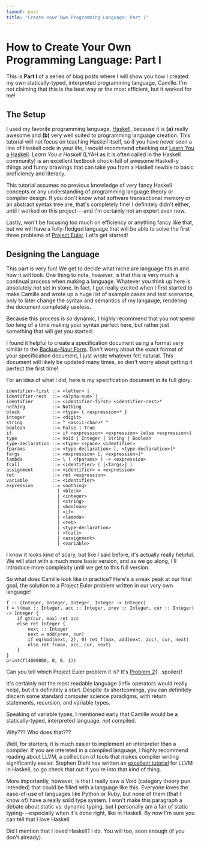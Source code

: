 ```yaml
---
layout: post
title: "Create Your Own Programming Language: Part 1"
---
```


# How to Create Your Own Programming Language: Part I

This is **Part I** of a series of blog posts where I will show you how I created
my own statically-typed, interpreted programming language, Camille. I'm not
claiming that this is the best way or the most efficient, but it worked for me!

## The Setup

I used my favorite programming language, [Haskell][haskell], because it is
**(a)** really awesome and **(b)** very well suited to programming language
creation. This tutorial will not focus on teaching Haskell itself, so if you
have never seen a line of Haskell code in your life, I would recommend checking
out [Learn You a Haskell][lyah]. *Learn You a Haskell* (LYAH as it is often
called in the Haskell community) is an excellent textbook chock-full of awesome
Haskell-y things and funny drawings that can take you from a Haskell newbie to
basic proficiency and literacy.

This tutorial assumes no previous knowledge of very fancy Haskell concepts or
any understanding of programming language theory or compiler design. If you
don't know what software transactional memory or an abstract syntax tree are,
that's completely fine! I definitely didn't either, until I worked on this
project---and I'm certainly not an expert even now.

Lastly, won't be focusing too much on efficiency or anything fancy like that, but we will have a fully-fledged
language that will be able to solve the first three problems of [Project
Euler][project-euler]. Let's get started!

## Designing the Language

This part is very fun! We get to decide what niche are language fits in and how
it will look. One thing to note, however, is that this is very much a continual
process when making a language. Whatever you think up here is absolutely *not*
set in stone. In fact, I got really excited when I first started to make
Camille and wrote up a huge list of example cases and test scenarios, only to
later change the syntax and semantics of my langauge, rendering the document
completely useless.

Because this process is so dynamic, I highly recommend that you not spend *too*
long of a time making your syntax perfect here, but rather just something that
will get you started.

I found it helpful to create a specification document using a format very
similar to the [Backus–Naur Form][bnf]. Don't worry about the exact format of
your specification document, I just wrote whatever felt natural. This document
will likely be updated many times, so don't worry about getting it perfect the
first time!

For an idea of what I did, here is my specification document in its full glory:

    identifier-first ::= <letter> | _
    identifier-rest  ::= <alpha-num> | _
    identifier       ::= <identifier-first> <identifier-rest>*
    nothing          ::= Nothing
    block            ::= <type> { <expression>* }
    integer          ::= <digit>
    string           ::= " <ascii-char>* "
    boolean          ::= False | True
    if               ::= if <expression> <expression> [else <expression>]
    type             ::= Void | Integer | String | Boolean
    type-declaration ::= <type> <space> <identifier>
    fparams          ::= <type-declaration> [, <type-declaration>]*
    fargs            ::= <expression> [, <expression>]*
    lambda           ::= \ ( <fparams> ) -> <expression>
    fcall            ::= <identifier> ( [<fargs>] )
    assignment       ::= <identifier> = <expression>
    ret              ::= ret <expression>
    variable         ::= <identifier>
    expression       ::= <nothing>
                       | <block>
                       | <integer>
                       | <string>
                       | <boolean>
                       | <if>
                       | <lambda>
                       | <ret>
                       | <type-declaration>
                       | <fcall>
                       | <assignment>
                       | <variable>

I know it looks kind of scary, but like I said before, it's actually really
helpful. We will start with a much more basic version, and as we go along, I'll
introduce more complexity until we get to this full version.

So what does Camille look like in practice? Here's a sneak peak at our final
goal, the solution to a Project Euler problem written in our very own language!

    f :: (Integer, Integer, Integer, Integer -> Integer)
    f = \(max :: Integer, acc :: Integer, prev :: Integer, cur :: Integer) -> Integer {
        if gt(cur, max) ret acc
        else ret Integer {
            next :: Integer
            next = add(prev, cur)
            if eq(mod(next, 2), 0) ret f(max, add(next, acc), cur, next)
            else ret f(max, acc, cur, next)
        }
    }
    print(f(4000000, 0, 0, 1))

Can you tell which Project Euler problem it is? It's [Problem 2][pe2]{:
.spoiler}!

It's certainly not the most readable language (infix operators would really
help), but it's definitely a start. Despite its shortcomings, you can definitely
discern some standard computer science paradigms, with return statements,
recursion, and variable types.

Speaking of variable types, I mentioned early that Camille would be a
statically-typed, interpreted language, *not* compiled.

Why??? Who does that???

Well, for starters, it is much easier to implement an interpreter than a
compiler. If you are intereted in a compiled language, I highly recommend
reading about LLVM, a colllection of tools that makes compiler writing
significantly easier. Stephen Diehl has written an [excellent
tutorial][haskell-llvm] for LLVM in Haskell, so go check that out if you're into
that kind of thing.

More importantly, however, is that I really saw a Void (category theory pun
intended) that could be filled with a language like this. Everyone loves the
ease-of-use of languages like Python or Ruby, but none of them (that I know of)
have a really solid type system. I won't make this paragraph a debate about
static vs. dynamic typing, but I personally am a fan of static
typing---especially when it's done right, like in Haskell. By now I'm sure you
can tell that I love Haskell.

Did I mention that I loved Haskell? I do. You will too, soon enough (if you
don't already).

[project-euler]: http://projecteuler.net
[haskell]: http://haskell.org/
[lyah]: http://learnyouahaskell.com/
[bnf]: https://en.wikipedia.org/wiki/Backus%E2%80%93Naur_Form
[pe2]: https://projecteuler.net/problem=2
[haskell-llvm]: http://www.stephendiehl.com/llvm/
